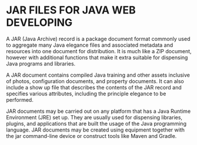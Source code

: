 # JAR FILES FOR JAVA WEB DEVELOPING 

A JAR (Java Archive) record is a package document format commonly used to aggregate many Java elegance files and associated metadata and resources into one document for distribution. It is much like a ZIP document, however with additional functions that make it extra suitable for dispensing Java programs and libraries.

A JAR document contains compiled Java training and other assets inclusive of photos, configuration documents, and property documents. It can also include a show up file that describes the contents of the JAR record and specifies various attributes, including the principle elegance to be performed.

JAR documents may be carried out on any platform that has a Java Runtime Environment (JRE) set up. They are usually used for dispensing libraries, plugins, and applications that are built the usage of the Java programming language. JAR documents may be created using equipment together with the jar command-line device or construct tools like Maven and Gradle.
